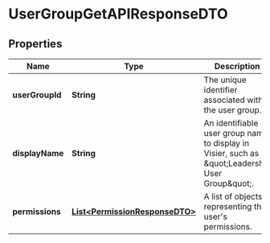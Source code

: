 

# UserGroupGetAPIResponseDTO


## Properties

| Name | Type | Description | Notes |
|------------ | ------------- | ------------- | -------------|
|**userGroupId** | **String** | The unique identifier associated with the user group. |  [optional] |
|**displayName** | **String** | An identifiable user group name to display in Visier, such as \&quot;Leadership User Group\&quot;. |  [optional] |
|**permissions** | [**List&lt;PermissionResponseDTO&gt;**](PermissionResponseDTO.md) | A list of objects representing the user&#39;s permissions. |  [optional] |



